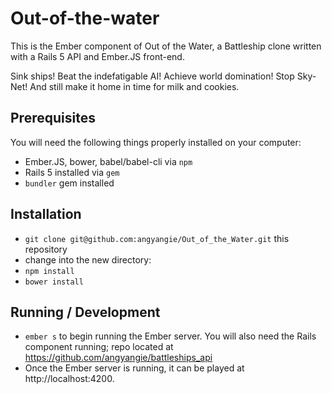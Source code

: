 # Out-of-the-water

This is the Ember component of Out of the Water, a Battleship clone written with a Rails 5 API and Ember.JS front-end.

Sink ships! Beat the indefatigable AI! Achieve world domination! Stop Sky-Net! And still make it home in time for milk and cookies.

## Prerequisites

You will need the following things properly installed on your computer:

* Ember.JS, bower, babel/babel-cli via `npm`
* Rails 5 installed via `gem`
* `bundler` gem installed

## Installation

* `git clone git@github.com:angyangie/Out_of_the_Water.git` this repository
* change into the new directory:
* `npm install`
* `bower install`

## Running / Development

* `ember s` to begin running the Ember server. You will also need the Rails component running; repo located at https://github.com/angyangie/battleships_api
* Once the Ember server is running, it can be played at http://localhost:4200.

